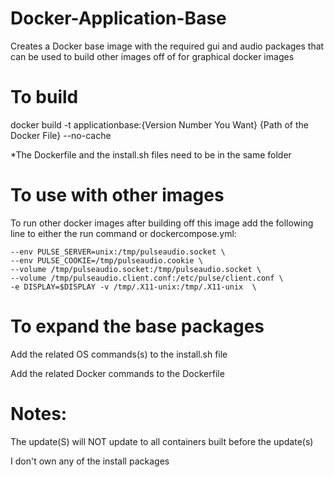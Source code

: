 # Docker-Application-Base
Creates a Docker base image with the required gui and audio packages that can be used to build other images off of for graphical docker images

# To build
docker build -t applicationbase:{Version Number You Want} {Path of the Docker File} --no-cache

*The Dockerfile and the install.sh files need to be in the same folder

# To use with other images
To run other docker images after building off this image add the following line to either the run command or dockercompose.yml:

    --env PULSE_SERVER=unix:/tmp/pulseaudio.socket \
    --env PULSE_COOKIE=/tmp/pulseaudio.cookie \
    --volume /tmp/pulseaudio.socket:/tmp/pulseaudio.socket \
    --volume /tmp/pulseaudio.client.conf:/etc/pulse/client.conf \
    -e DISPLAY=$DISPLAY -v /tmp/.X11-unix:/tmp/.X11-unix  \

# To expand the base packages
Add the related OS commands(s) to the install.sh file

Add the related Docker commands to the Dockerfile

# Notes:
The update(S) will NOT update to all containers built before the update(s)

I don't own any of the install packages